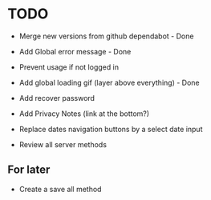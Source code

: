 # TODO

- Merge new versions from github dependabot - Done
- Add Global error message - Done
- Prevent usage if not logged in
- Add global loading gif (layer above everything) - Done
- Add recover password
- Add Privacy Notes (link at the bottom?)
- Replace dates navigation buttons by a select date input

- Review all server methods

## For later

- Create a save all method
